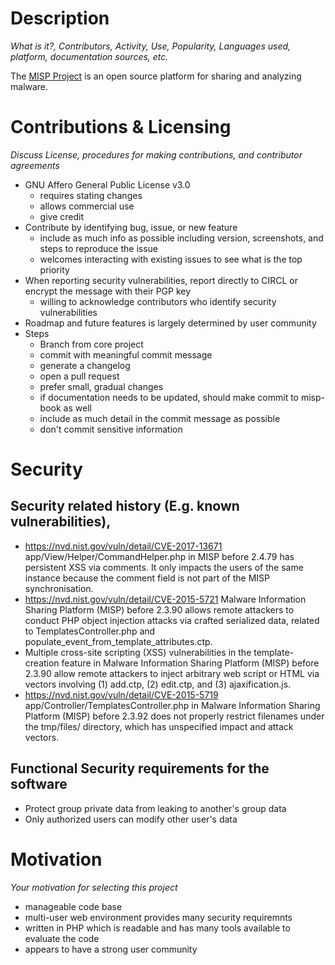 # Description
*What is it?, Contributors, Activity, Use, Popularity, Languages used, platform, documentation sources, etc.*

The [MISP Project](http://www.misp-project.org/) is an open source platform for sharing and analyzing malware.

# Contributions & Licensing
*Discuss License, procedures for making contributions, and contributor agreements*
* GNU Affero General Public License v3.0
  * requires stating changes
  * allows commercial use
  * give credit
* Contribute by identifying bug, issue, or new feature
  * include as much info as possible including version, screenshots, and steps to reproduce the issue
  * welcomes interacting with existing issues to see what is the top priority
* When reporting security vulnerabilities, report directly to CIRCL or encrypt the message with their PGP key
  * willing to acknowledge contributors who identify security vulnerabilities
* Roadmap and future features is largely determined by user community
* Steps
  * Branch from core project
  * commit with meaningful commit message
  * generate a changelog
  * open a pull request
  * prefer small, gradual changes
  * if documentation needs to be updated, should make commit to misp-book as well
  * include as much detail in the commit message as possible
  * don't commit sensitive information

# Security
## Security related history (E.g. known vulnerabilities), 
* https://nvd.nist.gov/vuln/detail/CVE-2017-13671 app/View/Helper/CommandHelper.php in MISP before 2.4.79 has persistent XSS via comments. It only impacts the users of the same instance because the comment field is not part of the MISP synchronisation.
* https://nvd.nist.gov/vuln/detail/CVE-2015-5721 Malware Information Sharing Platform (MISP) before 2.3.90 allows remote attackers to conduct PHP object injection attacks via crafted serialized data, related to TemplatesController.php and populate_event_from_template_attributes.ctp.
* Multiple cross-site scripting (XSS) vulnerabilities in the template-creation feature in Malware Information Sharing Platform (MISP) before 2.3.90 allow remote attackers to inject arbitrary web script or HTML via vectors involving (1) add.ctp, (2) edit.ctp, and (3) ajaxification.js.
* https://nvd.nist.gov/vuln/detail/CVE-2015-5719 app/Controller/TemplatesController.php in Malware Information Sharing Platform (MISP) before 2.3.92 does not properly restrict filenames under the tmp/files/ directory, which has unspecified impact and attack vectors.

## Functional Security requirements for the software
* Protect group private data from leaking to another's group data
* Only authorized users can modify other user's data

# Motivation
*Your motivation for selecting this project*
* manageable code base
* multi-user web environment provides many security requiremnts
* written in PHP which is readable and has many tools available to evaluate the code
* appears to have a strong user community
